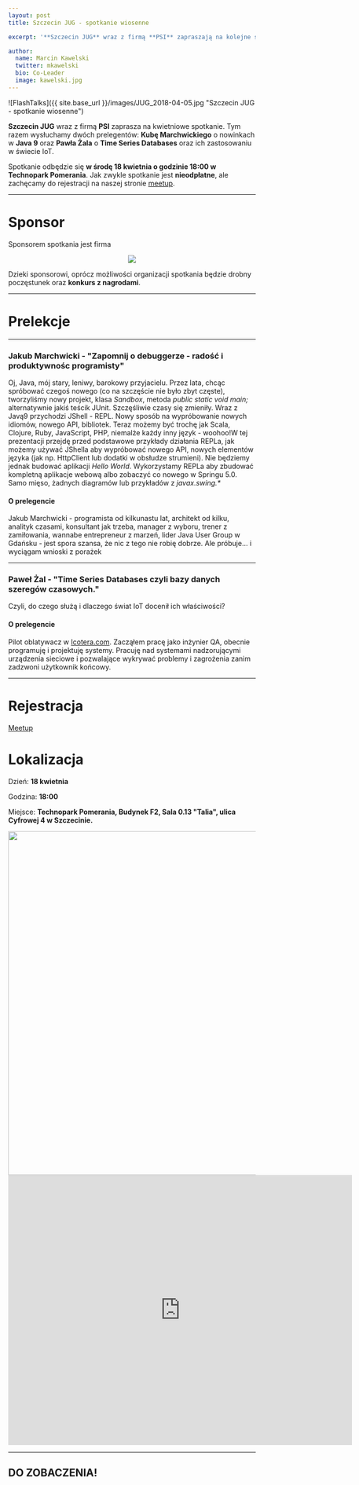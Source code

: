 ```yaml
---
layout: post
title: Szczecin JUG - spotkanie wiosenne

excerpt: '**Szczecin JUG** wraz z firmą **PSI** zapraszają na kolejne spotkanie, które odbędzie się **w środę 18 kwietnia o godzinie 18:00 w Technopark Pomerania**. Posłuchamy o nowinkach w Java 9 oraz o Time Series Databases ...'

author:
  name: Marcin Kawelski
  twitter: mkawelski
  bio: Co-Leader
  image: kawelski.jpg
---
```


![FlashTalks]({{ site.base_url }}/images/JUG_2018-04-05.jpg "Szczecin JUG - spotkanie wiosenne")

**Szczecin JUG** wraz z firmą **PSI** zaprasza na kwietniowe spotkanie. Tym razem wysłuchamy dwóch prelegentów: **Kubę Marchwickiego** o nowinkach w **Java 9** oraz **Pawła Żala** o **Time Series Databases** oraz ich zastosowaniu w świecie IoT.

Spotkanie odbędzie się **w środę 18 kwietnia o godzinie 18:00 w Technopark Pomerania**. Jak zwykle spotkanie jest **nieodpłatne**, ale zachęcamy do rejestracji na naszej stronie [meetup](https://www.meetup.com/Szczecin-Java-Users-Group/).

***

# Sponsor

Sponsorem spotkania jest firma

<div style="text-align: center">
<a href="http://www.psi.pl/"><img style="max-width: 500px" src="{{ site.base_url }}/images/sponsors/logo_psi.png"></a>
</div>

Dzieki sponsorowi, oprócz możliwości organizacji spotkania będzie drobny poczęstunek oraz **konkurs z nagrodami**.

***

# Prelekcje

***

### Jakub Marchwicki - "Zapomnij o debuggerze - radość i produktywnośc programisty"

Oj, Java, mój stary, leniwy, barokowy przyjacielu. Przez lata, chcąc spróbować czegoś nowego (co na szczęście nie było zbyt częste), tworzyliśmy nowy projekt, klasa _Sandbox_, metoda _public static void main;_ alternatywnie jakiś teścik JUnit. Szczęśliwie czasy się zmieniły. Wraz z Javą9 przychodzi JShell - REPL. Nowy sposób na wypróbowanie nowych idiomów, nowego API, bibliotek. Teraz możemy być trochę jak Scala, Clojure, Ruby, JavaScript, PHP, niemalże każdy inny język - woohoo!W tej prezentacji przejdę przed podstawowe przykłady działania REPLa, jak możemy używać JShella aby wypróbować nowego API, nowych elementów języka (jak np. HttpClient lub dodatki w obsłudze strumieni). Nie będziemy jednak budować aplikacji _Hello World_. Wykorzystamy REPLa aby zbudować kompletną aplikacje webową albo zobaczyć co nowego w Springu 5.0. Samo mięso, żadnych diagramów lub przykładów z _javax.swing.*_

#### O prelegencie

Jakub Marchwicki - programista od kilkunastu lat, architekt od kilku, analityk czasami, konsultant jak trzeba, manager z wyboru, trener z zamiłowania, wannabe entrepreneur z marzeń, lider Java User Group w Gdańsku - jest spora szansa, że nic z tego nie robię dobrze. Ale próbuje... i wyciągam wnioski z porażek

***

### Paweł Żal - "Time Series Databases czyli bazy danych szeregów czasowych."

Czyli, do czego służą i dlaczego świat IoT docenił ich właściwości?

#### O prelegencie

Pilot oblatywacz w [Icotera.com](https://icotera.com/). Zacząłem pracę jako inżynier QA, obecnie programuję i projektuję systemy. Pracuję nad systemami nadzorującymi urządzenia sieciowe i pozwalające wykrywać problemy i zagrożenia zanim zadzwoni użytkownik końcowy.

***

# Rejestracja

[Meetup](https://www.meetup.com/Szczecin-Java-Users-Group/)


# Lokalizacja
Dzień: **18 kwietnia**

Godzina: **18:00**

Miejsce: **Technopark Pomerania, Budynek F2, Sala 0.13 "Talia", ulica Cyfrowej 4 w Szczecinie.**

<div style="text-align: center">
	<img style="width: 700px" src="{{ site.base_url }}/images/technopark-bud-f2.png">
  <iframe src="https://www.google.com/maps/embed?pb=!1m18!1m12!1m3!1d2376.0313419445138!2d14.534005216059274!3d53.45002598000088!2m3!1f0!2f0!3f0!3m2!1i1024!2i768!4f13.1!3m3!1m2!1s0x47aa095010ddeac3%3A0x77358a1f557f82b9!2sTechnopark+Pomerania+-+Szczeci%C5%84ski+Park+Naukowo+-+Technologiczny!5e0!3m2!1sen!2spl!4v1509120094006" width="700" height="550" frameborder="0" style="border:0" allowfullscreen></iframe>
</div>

***

## DO ZOBACZENIA!

